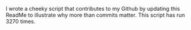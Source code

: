 I wrote a cheeky script that contributes to my Github by updating this ReadMe to illustrate why more than commits matter. This script has run 3270 times.